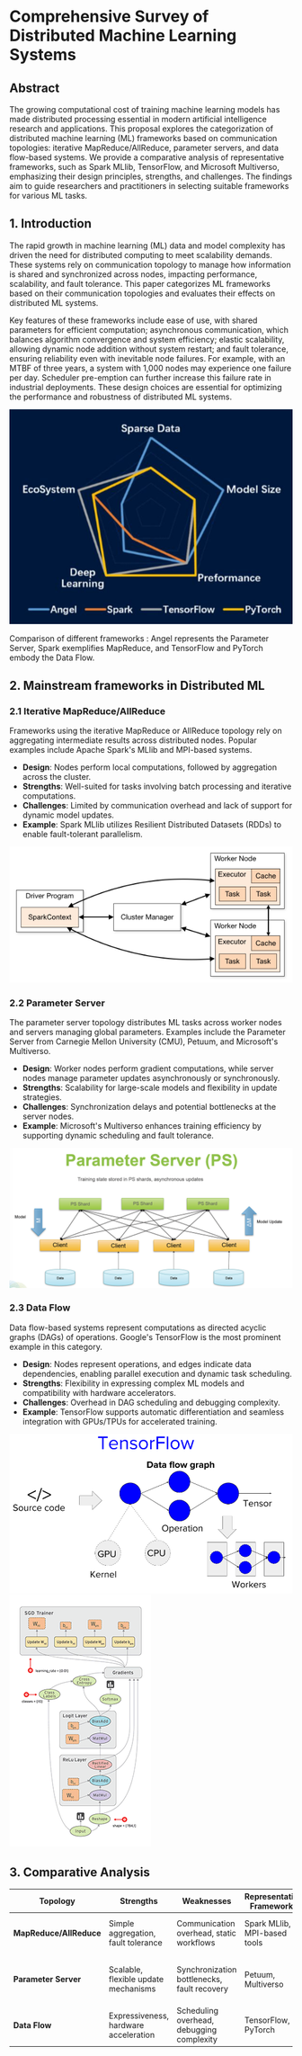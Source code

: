 # Comprehensive Survey of Distributed Machine Learning Systems

## Abstract
The growing computational cost of training machine learning models has made distributed processing essential in modern artificial intelligence research and applications. This proposal explores the categorization of distributed machine learning (ML) frameworks based on communication topologies: iterative MapReduce/AllReduce, parameter servers, and data flow-based systems. We provide a comparative analysis of representative frameworks, such as Spark MLlib, TensorFlow, and Microsoft Multiverso, emphasizing their design principles, strengths, and challenges. The findings aim to guide researchers and practitioners in selecting suitable frameworks for various ML tasks.



## 1. Introduction
The rapid growth in machine learning (ML) data and model complexity has driven the need for distributed computing to meet scalability demands. These systems rely on communication topology to manage how information is shared and synchronized across nodes, impacting performance, scalability, and fault tolerance. This paper categorizes ML frameworks based on their communication topologies and evaluates their effects on distributed ML systems.

Key features of these frameworks include ease of use, with shared parameters for efficient computation; asynchronous communication, which balances algorithm convergence and system efficiency; elastic scalability, allowing dynamic node addition without system restart; and fault tolerance, ensuring reliability even with inevitable node failures. For example, with an MTBF of three years, a system with 1,000 nodes may experience one failure per day. Scheduler pre-emption can further increase this failure rate in industrial deployments. These design choices are essential for optimizing the performance and robustness of distributed ML systems.

![screenshot](Figures/compare.jpeg)

Comparison of different frameworks : Angel represents the Parameter Server, Spark exemplifies MapReduce, and TensorFlow and PyTorch embody the Data Flow.
## 2. Mainstream frameworks in Distributed ML

### 2.1 Iterative MapReduce/AllReduce
Frameworks using the iterative MapReduce or AllReduce topology rely on aggregating intermediate results across distributed nodes. Popular examples include Apache Spark's MLlib and MPI-based systems.

- **Design**: Nodes perform local computations, followed by aggregation across the cluster.
- **Strengths**: Well-suited for tasks involving batch processing and iterative computations.
- **Challenges**: Limited by communication overhead and lack of support for dynamic model updates.
- **Example**: Spark MLlib utilizes Resilient Distributed Datasets (RDDs) to enable fault-tolerant parallelism.

![screenshot](Figures/spark.png)

### 2.2 Parameter Server
The parameter server topology distributes ML tasks across worker nodes and servers managing global parameters. Examples include the Parameter Server from Carnegie Mellon University (CMU), Petuum, and Microsoft's Multiverso.

- **Design**: Worker nodes perform gradient computations, while server nodes manage parameter updates asynchronously or synchronously.
- **Strengths**: Scalability for large-scale models and flexibility in update strategies.
- **Challenges**: Synchronization delays and potential bottlenecks at the server nodes.
- **Example**: Microsoft's Multiverso enhances training efficiency by supporting dynamic scheduling and fault tolerance.

![screenshot](Figures/ps.png)



### 2.3 Data Flow
Data flow-based systems represent computations as directed acyclic graphs (DAGs) of operations. Google's TensorFlow is the most prominent example in this category.

- **Design**: Nodes represent operations, and edges indicate data dependencies, enabling parallel execution and dynamic task scheduling.
- **Strengths**: Flexibility in expressing complex ML models and compatibility with hardware accelerators.
- **Challenges**: Overhead in DAG scheduling and debugging complexity.
- **Example**: TensorFlow supports automatic differentiation and seamless integration with GPUs/TPUs for accelerated training.

![screenshot](Figures/TensorFlow.png)
![screenshot](Figures/mCBrs.gif)

## 3. Comparative Analysis

| Topology           | Strengths                               | Weaknesses                           | Representative Frameworks | Use Cases                       |
|--------------------|-----------------------------------------|--------------------------------------|---------------------------|---------------------------------|
| **MapReduce/AllReduce** | Simple aggregation, fault tolerance    | Communication overhead, static workflows | Spark MLlib, MPI-based tools | Batch learning, iterative tasks |
| **Parameter Server**   | Scalable, flexible update mechanisms  | Synchronization bottlenecks, fault recovery | Petuum, Multiverso         | Deep learning, large-scale ML  |
| **Data Flow**          | Expressiveness, hardware acceleration   | Scheduling overhead, debugging complexity | TensorFlow, PyTorch        | Dynamic tasks, complex models   |
